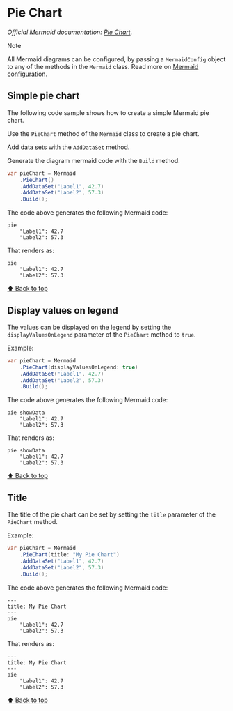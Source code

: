 # Pie Chart<!-- omit from toc -->

*Official Mermaid documentation: [Pie Chart](https://mermaid.js.org/syntax/pie.html).*

> [!NOTE]
> All Mermaid diagrams can be configured, by passing a `MermaidConfig` object to any of the methods in the `Mermaid` class. Read more on [Mermaid configuration](~/configuration.md).

## Simple pie chart

The following code sample shows how to create a simple Mermaid pie chart.

Use the `PieChart` method of the `Mermaid` class to create a pie chart.

Add data sets with the `AddDataSet` method.

Generate the diagram mermaid code with the `Build` method.

```csharp
var pieChart = Mermaid
    .PieChart()
    .AddDataSet("Label1", 42.7)
    .AddDataSet("Label2", 57.3)
    .Build();
```

The code above generates the following Mermaid code:

```text
pie
    "Label1": 42.7
    "Label2": 57.3
```

That renders as:

```mermaid
pie
    "Label1": 42.7
    "Label2": 57.3
```

[⬆ Back to top](#pie-chart)

## Display values on legend

The values can be displayed on the legend by setting the `displayValuesOnLegend` parameter of the `PieChart` method to `true`.

Example:

```csharp
var pieChart = Mermaid
    .PieChart(displayValuesOnLegend: true)
    .AddDataSet("Label1", 42.7)
    .AddDataSet("Label2", 57.3)
    .Build();
```

The code above generates the following Mermaid code:

```text
pie showData
    "Label1": 42.7
    "Label2": 57.3
```

That renders as:

```mermaid
pie showData
    "Label1": 42.7
    "Label2": 57.3
```

[⬆ Back to top](#pie-chart)

## Title

The title of the pie chart can be set by setting the `title` parameter of the `PieChart` method.

Example:

```csharp
var pieChart = Mermaid
    .PieChart(title: "My Pie Chart")
    .AddDataSet("Label1", 42.7)
    .AddDataSet("Label2", 57.3)
    .Build();
```

The code above generates the following Mermaid code:

```text
---
title: My Pie Chart
---
pie
    "Label1": 42.7
    "Label2": 57.3
```

That renders as:

```mermaid
---
title: My Pie Chart
---
pie
    "Label1": 42.7
    "Label2": 57.3
```

[⬆ Back to top](#pie-chart)